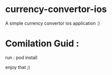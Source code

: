 # currency-convertor-ios
A simple currency convertor ios application  :)

# Comilation Guid :
run : pod install

enjoy that ;)
